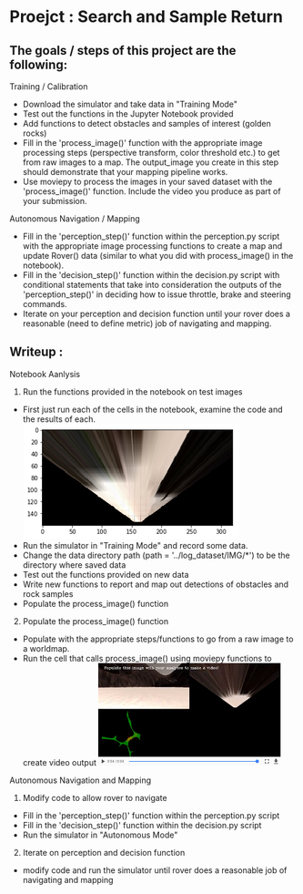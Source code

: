 # Proejct : Search and Sample Return


The goals / steps of this project are the following:
--------------------------------

Training / Calibration

- Download the simulator and take data in "Training Mode"
- Test out the functions in the Jupyter Notebook provided
- Add functions to detect obstacles and samples of interest (golden rocks)
- Fill in the 'process_image()' function with the appropriate image processing 
  steps (perspective transform, color threshold etc.)   to get from raw images to a map. 
  The output_image you create in this step should demonstrate that your mapping pipeline works.
- Use moviepy to process the images in your saved dataset with the 'process_image()' function. 
  Include the video you produce as part of your submission.

Autonomous Navigation / Mapping

- Fill in the 'perception_step()' function within the perception.py script with the 
  appropriate image processing functions to create a map and update Rover() data 
  (similar to what you did with process_image() in the notebook).
- Fill in the 'decision_step()' function within the decision.py script with 
  conditional statements that take into consideration the outputs of the 'perception_step()' 
  in deciding how to issue throttle, brake and steering commands.
- Iterate on your perception and decision function until your rover does a reasonable 
  (need to define metric) job of navigating and mapping.


Writeup :
--------------------------------

Notebook Aanlysis

1. Run the functions provided in the notebook on test images

  - First just run each of the cells in the notebook, examine the code and the results of each.
    ![warped](/misc/0601warped.png)
  - Run the simulator in "Training Mode" and record some data. 
  - Change the data directory path (path = '../log_dataset/IMG/*') to be the directory where saved data
  - Test out the functions provided on new data
  - Write new functions to report and map out detections of obstacles and rock samples
  - Populate the process_image() function 
  
2. Populate the process_image() function

  - Populate with the appropriate steps/functions to go from a raw image to a worldmap.
  - Run the cell that calls process_image() using moviepy functions to create video output
    ![process](/misc/0601process.png)

Autonomous Navigation and Mapping

1. Modify code to allow rover to navigate

  - Fill in the 'perception_step()' function within the perception.py script
  - Fill in the 'decision_step()' function within the decision.py script
  - Run the simulator in "Autonomous Mode"

2. Iterate on perception and decision function
  
  - modify code and run the simulator until  rover does a reasonable job of navigating and mapping
  

